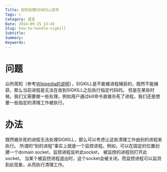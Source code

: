 ```yaml
---
Title: 如何处理SIGKILL信号
Tags: c
Category: 语言
Date: 2014-09-15 13:43
Slug: how-to-handle-sigkill
Subtitle: 
Summary: 
Keywords:
---
```


# 问题
众所周知（参考[Wikipedia的说明][wiki]），SIGKILL是不能被进程捕获的，既然不能捕获，那么当前进程是无法在收到SIGKILL之后执行指定代码的。
但是在某些时候，我们又需要做一些处理，例如用户通过kill命令直接杀死了进程，我们还是想要一些指定的清理工作被执行。

# 办法
既然被杀死的进程无法处理SIGKILL，那么可以考虑让这些清理工作由别的进程来执行。
所谓的“别的进程”事实上就是一个监控进程。例如，可以在固定的位置创建一个domain socket，监控进程监听此socket， 被监控的进程则打开此socket。
当某个被监控进程退出时，这个socket会被关闭，而监控进程可以监测到此现象，从而执行清理工作。

[wiki]: https://en.wikipedia.org/wiki/Signal_(IPC)
